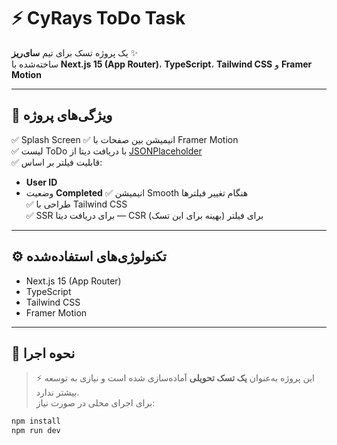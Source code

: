 # ⚡️ CyRays ToDo Task

یک پروژه تسک  برای تیم **سای‌ریز** ✨  
ساخته‌شده با **Next.js 15 (App Router)**، **TypeScript**، **Tailwind CSS** و **Framer Motion**

---

## 🎯 ویژگی‌های پروژه

✅ Splash Screen 
✅ انیمیشن بین صفحات با Framer Motion  
✅ لیست ToDo با دریافت دیتا از [JSONPlaceholder](https://jsonplaceholder.typicode.com/todos)  
✅ قابلیت فیلتر بر اساس:
  - **User ID**
  - وضعیت **Completed**
✅ انیمیشن Smooth هنگام تغییر فیلترها  
✅ طراحی با Tailwind CSS  
✅ SSR برای دریافت دیتا — CSR برای فیلتر (بهینه برای این تسک)

---

## ⚙️ تکنولوژی‌های استفاده‌شده

- Next.js 15 (App Router)
- TypeScript
- Tailwind CSS
- Framer Motion

---

## 🚀 نحوه اجرا

> ⚡️ این پروژه به‌عنوان **یک تسک تحویلی** آماده‌سازی شده است و نیازی به توسعه بیشتر ندارد.  
> برای اجرای محلی در صورت نیاز:

```bash
npm install
npm run dev
